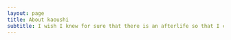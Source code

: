 ```yaml
---
layout: page
title: About kaoushi
subtitle: I wish I knew for sure that there is an afterlife so that I could kill myself.
---
```

